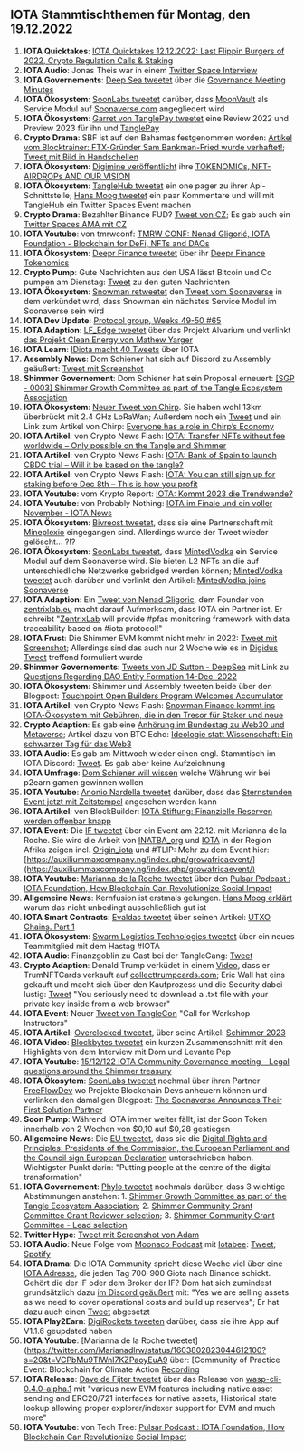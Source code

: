 ## IOTA Stammtischthemen für Montag, den 19.12.2022

1. **IOTA Quicktakes**: [IOTA Quicktakes 12.12.2022: Last Flippin Burgers of 2022, Crypto Regulation Calls & Staking](https://www.youtube.com/watch?v=YwYFGgQ3Xzg)
2. **IOTA Audio**: Jonas Theis war in einem [Twitter Space Interview](https://twitter.com/Deep_Sea_Iotan/status/1602422437026664451?s=20&t=3WHPjjcl2NddBQKQfQ6MSA)
3. **IOTA Governements**: [Deep Sea tweetet](https://twitter.com/Deep_Sea_Iotan/status/1602358838405074956?s=20&t=3WHPjjcl2NddBQKQfQ6MSA9) über die [Governance Meeting Minutes](https://shimmer-community-treasury.notion.site/Governance-Meeting-Minutes-ee59a57aa4944ab6acaddaca0955ace3)
4. **IOTA Ökosystem**: [SoonLabs tweetet](https://twitter.com/soon_labs/status/1602542097080324096?s=20) darüber, dass [MoonVault](https://twitter.com/Moon_Vault_News) als Service Modul auf [Soonaverse.com](https://soonaverse.com/) angegliedert wird 
5. **IOTA Ökosystem**: [Garret von TanglePay tweetet](https://twitter.com/GarrettBullish/status/1602477107187437568?s=20) eine Review 2022 und Preview 2023 für ihn und [TanglePay](https://twitter.com/tanglepaycom)
6. **Crypto Drama**: SBF ist auf den Bahamas festgenommen worden: [Artikel vom Blocktrainer: FTX-Gründer Sam Bankman-Fried wurde verhaftet!](https://www.blocktrainer.de/ftx-gruender-sam-bankman-fried-wurde-verhaftet/); [Tweet mit Bild in Handschellen](https://twitter.com/coinbureau/status/1602830564851073025?s=20&t=xsktR3WawCpTKUL0ybXHDg)
7. **IOTA Ökosystem**: [Digimine veröffentlicht](https://twitter.com/DigiMine_/status/1602601508146667522?s=20) ihre [TOKENOMICs, NFT-AIRDROPs AND OUR VISION ](https://www.digimine.de/wp-content/uploads/2022/12/Tokenomic_Paper.pdf)
8. **IOTA Ökosystem**: [TangleHub tweetet](https://twitter.com/Vrom14286662/status/1602620304731275267?s=20&t=LhM8gMc0aRfHO3p5rxvBVw) ein one pager zu ihrer Api-Schnittstelle; [Hans Moog tweetet](https://twitter.com/hus_qy/status/1602966799833866241?s=20&t=37xzYF7VIlRiRE25OnCWkg) ein paar Kommentare und will mit TangleHub ein Twitter Spaces Event machen
9. **Crypto Drama**: Bezahlter Binance FUD? [Tweet von CZ](https://twitter.com/cz_binance/status/1602590863451889665?s=20&t=8qPs1eYytVKpr92e4vfApQ); Es gab auch ein [Twitter Spaces AMA mit CZ](https://twitter.com/cz_binance/status/1602990578865774592?s=20&t=NUgxabmDIFFVm80gXPWbvw)
10. **IOTA Youtube**: von tmrwconf: [TMRW CONF: Nenad Gligorić, IOTA Foundation - Blockchain for DeFi, NFTs and DAOs](https://www.youtube.com/watch?v=SJpQ8hZ1fmc)
11. **IOTA Ökosystem**: [Deepr Finance tweetet](https://twitter.com/DeeprFinance/status/1602666918913183745?s=20&t=RhN1wD8VI2eOqWz9CM9_oQ) über ihr [Deepr Finance Tokenomics](https://medium.com/@Deepr.Finance/deepr-finance-tokenomics-36555abc721b)
12. **Crypto Pump**: Gute Nachrichten aus den USA lässt Bitcoin und Co pumpen am Dienstag: [Tweet](https://twitter.com/bitcoin2go/status/1602659324488196097?s=20&t=RhN1wD8VI2eOqWz9CM9_oQ) zu den guten Nachrichten
13. **IOTA Ökosystem**: [Snowman retweetet](https://twitter.com/SnowMan_Finance/status/1602912827596939265?s=20&t=xsktR3WawCpTKUL0ybXHDg) den [Tweet vom Soonaverse](https://twitter.com/soon_labs/status/1602902456521748480) in dem verkündet wird, dass Snowman ein nächstes Service Modul im Soonaverse sein wird
14. **IOTA Dev Update**: [Protocol group, Weeks 49-50 #65](https://github.com/iotaledger/research-updates/discussions/65)
15. **IOTA Adaption**: [LF_Edge tweetet](https://twitter.com/LF_Edge/status/1602711451369611271?s=20&t=xsktR3WawCpTKUL0ybXHDg) über das Projekt Alvarium und verlinkt [das Projekt Clean Energy von Mathew Yarger](https://hubs.la/Q01vy97s0)
16. **IOTA Learn**: [IDiota macht 40 Tweets](https://twitter.com/id_iota/status/1602696433974460416?s=20&t=xsktR3WawCpTKUL0ybXHDg) über IOTA
17. **Assembly News**: Dom Schiener hat sich auf Discord zu Assembly geäußert: [Tweet mit Screenshot](https://twitter.com/Vrom14286662/status/1602686121623838725?s=20&t=xsktR3WawCpTKUL0ybXHDg)
18. **Shimmer Governement**: Dom Schiener hat sein Proposal erneuert: [[SGP - 0003] Shimmer Growth Committee as part of the Tangle Ecosystem Association](https://govern.iota.org/t/sgp-0003-shimmer-growth-committee-as-part-of-the-tangle-ecosystem-association/1552)
19. **IOTA Ökosystem**: [Neuer Tweet von Chirp](https://twitter.com/ChirpIoT/status/1602642491471286274?s=20&t=xsktR3WawCpTKUL0ybXHDg). Sie haben wohl 13km überbrückt mit 2.4 GHz LoRaWan; Außerdem noch ein [Tweet](https://twitter.com/ChirpIoT/status/1602984746530869249?s=20&t=37xzYF7VIlRiRE25OnCWkg) und ein Link zum Artikel von Chirp: [Everyone has a role in Chirp’s Economy](https://chirpiot.medium.com/everyone-has-a-role-in-chirps-economy-a2da9b1337d0)
20. **IOTA Artikel**: von Crypto News Flash: [IOTA: Transfer NFTs without fee worldwide – Only possible on the Tangle and Shimmer](https://www.crypto-news-flash.com/iota-transfer-nfts-without-fee-worldwide-only-possible-on-the-tangle-and-shimmer/)
21. **IOTA Artikel**: von Crypto News Flash: [IOTA: Bank of Spain to launch CBDC trial – Will it be based on the tangle?](https://www.crypto-news-flash.com/iota-bank-of-spain-to-launch-cbdc-trial-will-it-be-based-on-the-tangle/)
22. **IOTA Artikel**: von Crypto News Flash: [IOTA: You can still sign up for staking before Dec 8th – This is how you profit](https://www.crypto-news-flash.com/iota-you-can-still-sign-up-for-staking-before-dec-8th-this-is-how-you-profit/)
23. **IOTA Youtube**: vom Krypto Report: [IOTA: Kommt 2023 die Trendwende?](https://www.youtube.com/watch?v=pWyFXEtiJDQ)
24. **IOTA Youtube**: von Probably Nothing: [IOTA im Finale und ein voller November - IOTA News](https://www.youtube.com/watch?v=SJZIp22HP8Y)
25. **IOTA Ökosystem**: [Bivreost tweetet](https://twitter.com/bivreost/status/1602682429986291712?t=uPx0LBy2D4-oHJR1AoUAVg&s=19), dass sie eine Partnerschaft mit [Mineplexio](https://twitter.com/mineplexio) eingegangen sind. Allerdings wurde der Tweet wieder gelöscht... ?!?
26. **IOTA Ökosystem**: [SoonLabs tweetet](https://twitter.com/soon_labs/status/1603267645788151808?s=20&t=MTblVJ0R0MVJOKRmYSzymw), dass [MintedVodka](https://twitter.com/MintedVodka) ein Service Modul auf dem Soonaverse wird. Sie bieten L2 NFTs an die auf unterschiedliche Netzwerke gebridged werden können; [MintedVodka tweetet](https://twitter.com/MintedVodka/status/1603729585937473538?s=20&t=rJLz2F8ASwdOkf8EUQET8g) auch darüber und verlinkt den Artikel: [MintedVodka joins Soonaverse](https://medium.com/gat-network/mintedvodka-joins-soonaverse-81b440097d45)
27. **IOTA Adaption**: Ein [Tweet von Nenad Gligoric](https://twitter.com/zlidza/status/1603102498759315456?s=20&t=MTblVJ0R0MVJOKRmYSzymw), dem Founder von [zentrixlab.eu](https://zentrixlab.eu/) macht darauf Aufmerksam, dass IOTA ein Partner ist. Er schreibt "[ZentrixLab](https://twitter.com/ZentrixLab) will provide #pfas monitoring framework with data traceability based on #iota protocol!"
28. **IOTA Frust**: Die Shimmer EVM kommt nicht mehr in 2022: [Tweet mit Screenshot](https://twitter.com/IotaPoet/status/1603141862427983873?s=20&t=MTblVJ0R0MVJOKRmYSzymw); Allerdings sind das auch nur 2 Woche wie es in [Digidus Tweet](https://twitter.com/DigidusPrime/status/1603254128280338435?s=20&t=MTblVJ0R0MVJOKRmYSzymw) treffend formuliert wurde
29. **Shimmer Governements**: [Tweets von JD Sutton - DeepSea](https://twitter.com/Deep_Sea_Iotan/status/1603082628596375552?s=20&t=MTblVJ0R0MVJOKRmYSzymw) mit Link zu [Questions Regarding DAO Entity Formation 14-Dec. 2022](https://shimmer-community-treasury.notion.site/Questions-Regarding-DAO-Entity-Formation-14-Dec-2022-1a899fe803bd40ff9702b85c96ece54a)
30. **IOTA Ökosystem**: Shimmer und Assembly tweeten beide über den Blogpost: [Touchpoint Open Builders Program Welcomes Accumulator](https://blog.assembly.sc/touchpoint-welcomes-accumulator/)
31. **IOTA Artikel**: von Crypto News Flash: [Snowman Finance kommt ins IOTA-Ökosystem mit Gebühren, die in den Tresor für Staker und neue](https://www.crypto-news-flash.com/de/snowman-finance-kommt-ins-iota-oekosystem-mit-gebuehren-die-in-den-tresor-fuer-staker-und-neue/)
32. **Crypto Adaption**: Es gab eine [Anhörung im Bundestag zu Web30 und Metaverse](https://www.bundestag.de/ausschuesse/a23_digitales/Anhoerungen/921548-921548); Artikel dazu von BTC Echo: [Ideologie statt Wissenschaft: Ein schwarzer Tag für das Web3](https://www.btc-echo.de/news/ideologie-statt-wissenschaft-ein-schwarzer-tag-fuer-das-web3-156214/)
33. **IOTA Audio**: Es gab am Mittwoch wieder einen engl. Stammtisch im IOTA Discord: [Tweet](https://twitter.com/Deep_Sea_Iotan/status/1602422013888712705?s=20&t=MTblVJ0R0MVJOKRmYSzymw). Es gab aber keine Aufzeichnung
34. **IOTA Umfrage**: [Dom Schiener will wissen](https://twitter.com/DomSchiener/status/1602996894740975617?s=20&t=MTblVJ0R0MVJOKRmYSzymw) welche Währung wir bei p2earn gamen gewinnen wollen
35. **IOTA Youtube**: [Anonio Nardella tweetet](https://twitter.com/antonionardella/status/1602583377516892160?s=20&t=MTblVJ0R0MVJOKRmYSzymw) darüber, dass das [Sternstunden Event jetzt mit Zeitstempel](https://www.youtube.com/watch?v=n2vBD-oFgYg) angesehen werden kann
36. **IOTA Artikel**: von BlockBuilder: [IOTA Stiftung: Finanzielle Reserven werden offenbar knapp](https://block-builders.de/iota-stiftung-finanzielle-reserven-werden-offenbar-knapp/)
37. **IOTA Event**: Die [IF tweetet](https://twitter.com/iota/status/1603389426343841793?s=20&t=RCzk3mfQs03xHGTiJ-PzsA) über ein Event am 22.12. mit Marianna de la Roche. Sie wird die Arbeit von [INATBA_org](https://twitter.com/INATBA_org) und [IOTA](https://twitter.com/iota) in der Region Afrika zeigen incl. [Origin_iota](https://twitter.com/origin_iota) und #TLIP: Mehr zu dem Event hier: [https://auxiliummaxcompany.ng/index.php/growafricaevent/](https://auxiliummaxcompany.ng/index.php/growafricaevent/)
38. **IOTA Youtube**: [Marianna de la Roche tweetet](https://twitter.com/Marianadlrw/status/1603385210032340993?s=20&t=RCzk3mfQs03xHGTiJ-PzsA) über den [Pulsar Podcast : IOTA Foundation, How Blockchain Can Revolutionize Social Impact](https://www.youtube.com/watch?v=Gj-dFw17I-A&t=68s)
39. **Allgemeine News**: Kernfusion ist erstmals gelungen. [Hans Moog erklärt](https://twitter.com/hus_qy/status/1603374275821543424?s=20&t=RCzk3mfQs03xHGTiJ-PzsA) warum das nicht unbedingt ausschließlich gut ist
40. **IOTA Smart Contracts**: [Evaldas tweetet](https://twitter.com/lunfardo314/status/1603379722590773255?s=20&t=L7WwJbEk2ofxFVeZ4B-XxA) über seinen Artikel: [UTXO Chains. Part 1](https://medium.com/@lunfardo/utxo-chains-1-5-ed3c3b71522c)
41. **IOTA Ökosystem**: [Swarm Logistics Technologies tweetet](https://twitter.com/SwarmLogistics/status/1602351507990536193?s=20&t=L7WwJbEk2ofxFVeZ4B-XxA) über ein neues Teammitglied mit dem Hastag #IOTA
42. **IOTA Audio**: Finanzgoblin zu Gast bei der TangleGang: [Tweet](https://twitter.com/GangTangleTalk/status/1603407156686082049?s=20&t=JMGzmgyD3uoGub-67oU8CQ)
43. **Crypto Adaption**: Donald Trump verküdet in einem [Video](https://www.youtube.com/watch?v=GJQuwbUOmyg), dass er TrumNFTCards verkauft auf [collecttrumpcards.com](https://collecttrumpcards.com/); Eric Wall hat eins gekauft und macht sich über den Kaufprozess und die Security dabei lustig: [Tweet](https://twitter.com/ercwl/status/1603427564034441219?s=20&t=Z4PQt5nEu2ddnocbsPJbSA) "You seriously need to download a .txt file with your private key inside from a web browser"
44. **IOTA Event**: Neuer [Tweet von TangleCon](https://twitter.com/TangleCon/status/1603430642951360516?s=20&t=JMGzmgyD3uoGub-67oU8CQ) "Call for Workshop Instructors"
45. **IOTA Artikel**: [Overclocked tweetet](https://twitter.com/overclocksalmon/status/1603562127150977025?s=20&t=JMGzmgyD3uoGub-67oU8CQ), über seine Artikel: [Schimmer 2023](https://medium.com/@overclocked5900x/shimmer-2023-91d74e16d3b)
46. **IOTA Video**: [Blockbytes tweetet](https://twitter.com/blockbytescom/status/1603461136644382720?s=20&t=JMGzmgyD3uoGub-67oU8CQ) ein kurzen Zusammenschnitt mit den Highlights von dem Interview mit Dom und Levante Pep
47. **IOTA Youtube**: [15/12/122 IOTA Community Governance meeting - Legal questions around the Shimmer treasury](https://www.youtube.com/watch?v=ijlN_VgOxbM)
48. **IOTA Ökosytem**: [SoonLabs tweetet](https://twitter.com/soon_labs/status/1603647723508445184?s=20&t=Z4PQt5nEu2ddnocbsPJbSA) nochmal über ihren Partner [FreeFlowDev](https://twitter.com/FreeflowDev) wo Projekte Blockchain Devs anheuern können und verlinken den damaligen Blogpost: [The Soonaverse Announces Their First Solution Partner](https://soonlabs.medium.com/the-soonaverse-announces-their-first-solution-partner-4f859312e32f)
49. **Soon Pump**: Während IOTA immer weiter fällt, ist der Soon Token innerhalb von 2 Wochen von $0,10 auf $0,28 gestiegen
50. **Allgemeine News**: Die [EU tweetet](https://twitter.com/EU_Commission/status/1603335110463557632?s=20&t=Z4PQt5nEu2ddnocbsPJbSA), dass sie die [Digital Rights and Principles: Presidents of the Commission, the European Parliament and the Council sign European Declaration](https://ec.europa.eu/commission/presscorner/detail/en/ip_22_7683) unterschrieben haben. Wichtigster Punkt darin: "Putting people at the centre of the digital transformation"
51. **IOTA Governement**: [Phylo tweetet](https://twitter.com/PhyloIota/status/1603547314957975552?s=20&t=Z4PQt5nEu2ddnocbsPJbSA) nochmals darüber, dass 3 wichtige Abstimmungen anstehen: 1. [Shimmer Growth Committee as part of the Tangle Ecosystem Association](https://govern.iota.org/t/sgp-0003-shimmer-growth-committee-as-part-of-the-tangle-ecosystem-association/1552); 2. [Shimmer Community Grant Committee Grant Reviewer selection](https://govern.iota.org/t/sgp-0002-shimmer-community-grant-committee-grant-reviewer-selection/1546); 3. [Shimmer Community Grant Committee - Lead selection](https://govern.iota.org/t/sgp-0001-shimmer-community-grant-committee-lead-selection/1544/1)
52. **Twitter Hype**: [Tweet mit Screenshot von Adam](https://twitter.com/IotaPoet/status/1603700881010184192?s=20&t=HaqHkqlotm_3oGyifidnIQ)
53. **IOTA Audio**: Neue Folge vom [Moonaco Podcast](https://twitter.com/MoonacoPodcast) mit [Iotabee](https://twitter.com/iotabee): [Tweet](https://twitter.com/MoonacoPodcast/status/1603724290775564289?s=20&t=rJLz2F8ASwdOkf8EUQET8g); [Spotify](https://open.spotify.com/episode/10LUrWPtG9R0qrKTSTjbMy?si=MTfQRUhxQISttkLP6fvxzw&nd=1)
54. **IOTA Drama**: Die IOTA Community spricht diese Woche viel über eine [IOTA Adresse](https://thetangle.org/address/iota1qqkqat7dp0cz0nrgfaxrmmvktwmlw7nnyz4m2f57mphngr0tskfr6dym4wg), die jeden Tag 700-900 Giota nach Binance schickt. Gehört die der IF oder dem Broker der IF? Dom hat sich zumindest grundsätzlich dazu [im Discord geäußert](https://discord.com/channels/397872799483428865/397872799483428867/1052531242379268147) mit: "Yes we are selling assets as we need to cover operational costs and build up reserves"; Er hat dazu auch einen [Tweet](https://twitter.com/DomSchiener/status/1603799782228725762?s=20&t=VCPbMu9TlWnI7KZPaoyEuA) abgesetzt
55. **IOTA Play2Earn**: [DigiRockets tweeten](https://twitter.com/DigiMine_/status/1604044013497376770?s=20&t=aviJuAkgioiU2QHpKh47tA) darüber, dass sie ihre App auf V1.1.6 geupdated haben
56. **IOTA Youtube**: [Marianna de la Roche tweetet](https://twitter.com/Marianadlrw/status/1603802823044612100?s=20&t=VCPbMu9TlWnI7KZPaoyEuA9 über: [Community of Practice Event: Blockchain for Climate Action [Recording](https://www.youtube.com/watch?v=K4IJ0bI3I0w)
57. **IOTA Release**: [Dave de Fijter tweetet](https://twitter.com/fijter/status/1603832489780314117?s=20&t=VCPbMu9TlWnI7KZPaoyEuA) über das Release von [wasp-cli-0.4.0-alpha.1](https://github.com/iotaledger/wasp/releases/tag/v0.4.0-alpha.1) mit "various new EVM features including native asset sending and ERC20/721 interfaces for native assets, Historical state lookup allowing proper explorer/indexer support for EVM and much more"
58. **IOTA Youtube**: von Tech Tree: [Pulsar Podcast : IOTA Foundation, How Blockchain Can Revolutionize Social Impact](https://www.youtube.com/watch?v=Gj-dFw17I-A)


